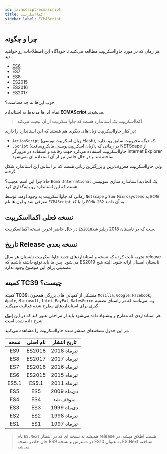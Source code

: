 ```yaml
---
id: javascript-ecmascript
title: اکمااسکریپت
sidebar_label: ECMAScript
---
```

## چرا و چگونه
هر زمان که در مورد جاوااسکریپت مطالعه می‌کنید نا خودآگاه این اصطلاحات رو خواهید دید:

<div dir="ltr" style="text-align: left">

- [ES6](javascript-es6.md)
- ES7
- ES8
- ES2015
- ES2016
- ES2017

</div>

خوب این‌ها به چه معناست؟

تمام این‌ها مربوط به استاندارد **ECMAScript** می‌شوند.

> اکمااسکریپت یک استاندارد هست که جاوااسکریپت از آن تبعیت می‌کند.

در کنار جاوااسکریپت زبان‌های دیگری هم هستند که این استاندارد را دارند:

- `ActionScript` (زبان اسکریپت نویسی Flash), که دیگه محبوبیت سابق رو نداره.
- `JScript` (زبان اسکریپت‌نویسی مایکروسافت), در زمانی که NETScape از جاوااسکریپت استفاده می‌کرد جهت رقابت و استفاده در مرورگر Internet Explorer ساخته شد و در حال حاضر نیز از آن استفاده ای نمی‌شود.

ولی جاوااسکریپت معروف‌ترین و بزرگترین زبانی هست که بر اساس این استاندارد شکل گرفته.

حالا چرا این اسم عجیب؟ `Ecma International` یک اتحادیه استاندارد سازی سوییسی هست که این استاندارد رو پایه‌گذاری کرد.

زمانی که جاوااسکریپت به وجود اومد، توسط `Netscape` و `Sun Microsystems` به `ECMA` معرفی شد و اون ها نام `ECMAScript` را با کد `ECMA-262` به آن دادند.

## نسخه فعلی اکمااسکریپت

در حال حاضر آخرین نسخه اکمااسکریپت `ES2018`ست که در تابستان 2018 ریلیز شد.

## تاریخ Release نسخه بعدی

تجربه ثابت کرده که نسخه و استانداردهای جدید جاوااسکریپت تابستان هر سال release می‌شود. پس ما باید توقع داشته باشیم که ES2019 تابستان امسال ارائه شود. البته هیچ تضمینی برای این موضوع وجود ندارد.

## کمیته TC39 چیست؟

کمیته **TC39**، متشکل از کمپانی های بزرگی همچون `Mozilla`, `Google`, `Facebook`, `Apple`, `Microsoft`, `Intel`, `PayPal`, `SalesForce` و... می‌باشد که در راستای تصمیم گیری برای استانداردهای مطرح شده فعالیت می‌کنند.

هر استانداردی که مطرح و پیشنهاد داده می‌شود باید از مراحلی عبور کند که در این [لینک](https://tc39.github.io/process-document/) شرح داده شده است.

در این جدول نسخه‌های منتشر شده جاوااسکریپت را مشاهده می‌کنید.

|  نسخه | نام اصلی | تاریخ انتشار |
|:-----:|:--------:|:------------:|
|  ES9  |  ES2018  |    تیرماه 2018     |
|  ES8  |  ES2017  |    تیرماه 2017     |
|  ES7  |  ES2016  |    تیرماه 2016     |
|  ES6  |  ES2015  |    تیرماه 2015     |
| ES5.1 |   ES5.1  |    تیرماه 2011     |
|  ES5  |    ES5   |    دی‌ماه 2009     |
|  ES4  |    ES4   |   متوقف شد   |
|  ES3  |    ES3   |    دی‌ماه 1999     |
|  ES2  |    ES2   |    تیرماه 1998     |
|  ES1  |    ES1   |    تیرماه 1997     |

> نام `ES.Next` همیشه به نسخه ای که در انتظار release هست اطلاق میشه.
در حال حاضر نسخه ES9 در دسترس و نسخه ES10 به عنوان ES.Next شناخته می‌شه.